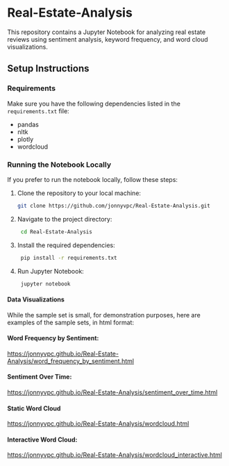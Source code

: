 # Real-Estate-Analysis

This repository contains a Jupyter Notebook for analyzing real estate reviews using sentiment analysis, keyword frequency, and word cloud visualizations.

## Setup Instructions

### Requirements

Make sure you have the following dependencies listed in the `requirements.txt` file:

- pandas
- nltk
- plotly
- wordcloud

### Running the Notebook Locally

If you prefer to run the notebook locally, follow these steps:

1. Clone the repository to your local machine:

   ```bash
   git clone https://github.com/jonnyvpc/Real-Estate-Analysis.git

2. Navigate to the project directory:

   ```bash 
    cd Real-Estate-Analysis

3. Install the required dependencies:

   ```bash 
    pip install -r requirements.txt

4. Run Jupyter Notebook:
   ```bash 
    jupyter notebook

#### Data Visualizations
While the sample set is small, for demonstration purposes, here are examples of the sample sets, in html format:

#### Word Frequency by Sentiment:
https://jonnyvpc.github.io/Real-Estate-Analysis/word_frequency_by_sentiment.html

#### Sentiment Over Time:
https://jonnyvpc.github.io/Real-Estate-Analysis/sentiment_over_time.html

#### Static Word Cloud
https://jonnyvpc.github.io/Real-Estate-Analysis/wordcloud.html

#### Interactive Word Cloud:
https://jonnyvpc.github.io/Real-Estate-Analysis/wordcloud_interactive.html

